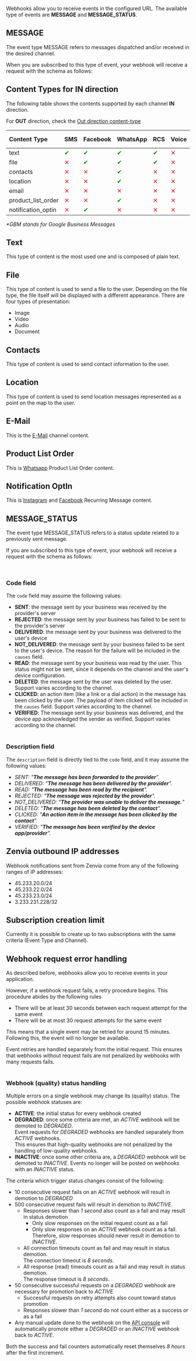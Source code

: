 Webhooks allow you to receive events in the configured URL. The available type of events are **MESSAGE** and **MESSAGE_STATUS**.

## MESSAGE

The event type MESSAGE refers to messages dispatched and/or received in the desired channel.

When you are subscribed to this type of event, your webhook will receive a request with the schema as follows:

<SchemaDefinition schemaRef="#/components/schemas/events.message-event" />

## Content Types for IN direction
The following table shows the contents supported by each channel **IN** direction.

For **OUT** direction, check the [Out direction content-type](#section/Supported-Channels)

|Content Type         |SMS                                |Facebook                           |WhatsApp                           |RCS                                |Voice                              |Telegram                           |GBM*                               |Instagram                          |E-Mail                             |
|:--------------------|:----------------------------------|:----------------------------------|:----------------------------------|:----------------------------------|:----------------------------------|:----------------------------------|:----------------------------------|:----------------------------------|:----------------------------------|
| text                |<font color="green">&#10004;</font>|<font color="green">&#10004;</font>|<font color="green">&#10004;</font>|<font color="green">&#10004;</font>|<font color="red"  >&#10005;</font>|<font color="green">&#10004;</font>|<font color="green">&#10004;</font>|<font color="green">&#10004;</font>|<font color="red"  >&#10005;</font>|
| file                |<font color="red"  >&#10005;</font>|<font color="green">&#10004;</font>|<font color="green">&#10004;</font>|<font color="green">&#10004;</font>|<font color="red"  >&#10005;</font>|<font color="green">&#10004;</font>|<font color="green">&#10004;</font>|<font color="green">&#10004;</font>|<font color="red"  >&#10005;</font>|
| contacts            |<font color="red"  >&#10005;</font>|<font color="red"  >&#10005;</font>|<font color="green">&#10004;</font>|<font color="red"  >&#10005;</font>|<font color="red"  >&#10005;</font>|<font color="red"  >&#10005;</font>|<font color="red"  >&#10005;</font>|<font color="red"  >&#10005;</font>|<font color="red"  >&#10005;</font>|
| location            |<font color="red"  >&#10005;</font>|<font color="red"  >&#10005;</font>|<font color="green">&#10004;</font>|<font color="red"  >&#10005;</font>|<font color="red"  >&#10005;</font>|<font color="red"  >&#10005;</font>|<font color="red"  >&#10005;</font>|<font color="red"  >&#10005;</font>|<font color="red"  >&#10005;</font>|
| email               |<font color="red"  >&#10005;</font>|<font color="red"  >&#10005;</font>|<font color="red"  >&#10005;</font>|<font color="red"  >&#10005;</font>|<font color="red"  >&#10005;</font>|<font color="red"  >&#10005;</font>|<font color="red"  >&#10005;</font>|<font color="red"  >&#10005;</font>|<font color="green">&#10004;</font>|
| product_list_order  |<font color="red"  >&#10005;</font>|<font color="red"  >&#10005;</font>|<font color="green">&#10004;</font>|<font color="red"  >&#10005;</font>|<font color="red"  >&#10005;</font>|<font color="red"  >&#10005;</font>|<font color="red"  >&#10005;</font>|<font color="red"  >&#10005;</font>|<font color="red"  >&#10005;</font>|
| notification_optin  |<font color="red"  >&#10005;</font>|<font color="green">&#10004;</font>|<font color="red"  >&#10005;</font>|<font color="red"  >&#10005;</font>|<font color="red"  >&#10005;</font>|<font color="red"  >&#10005;</font>|<font color="red"  >&#10005;</font>|<font color="green">&#10004;</font>|<font color="red"  >&#10005;</font>|

_*GBM stands for Google Business Messages_

## Text
This type of content is the most used one and is composed of plain text.

<SchemaDefinition schemaRef="#/components/schemas/content.text" showReadOnly={false} />

## File
This type of content is used to send a file to the user. Depending on the file type, the file itself will be displayed with a different appearance. There are four types of presentation:
* Image
* Video
* Audio
* Document

<SchemaDefinition schemaRef="#/components/schemas/content.file" />

## Contacts
This type of content is used to send contact information to the user.

<SchemaDefinition schemaRef="#/components/schemas/content.contacts" />

## Location
This type of content is used to send location messages represented as a point on the map to the user.

<SchemaDefinition schemaRef="#/components/schemas/content.location" />

## E-Mail
This is the [E-Mail](#tag/E-Mail) channel content.

<SchemaDefinition schemaRef="#/components/schemas/content.email" showReadOnly={false} showWriteOnly={true} />

## Product List Order
This is [Whatsapp](#tag/Whatsapp) Product List Order content.

<SchemaDefinition schemaRef="#/components/schemas/content.whatsapp.product-list-order" showReadOnly={false} showWriteOnly={true} />

## Notification OptIn
This is [Instagram](#tag/Instagram) and [Facebook](#tag/Facebook) Recurring Message content.

<SchemaDefinition schemaRef="#/components/schemas/content.notification_optin" showReadOnly={false} showWriteOnly={true} />

## MESSAGE_STATUS

The event type MESSAGE_STATUS refers to a status update related to a previously sent message.

If you are subscribed to this type of event, your webhook will receive a request with the schema as follows:

<SchemaDefinition schemaRef="#/components/schemas/events.message-status-event" />
<br>

### Code field
The <code>code</code> field may assume the following values:
* **SENT**: the message sent by your business was received by the provider's server
* **REJECTED**: the message sent by your business has failed to be sent to the provider's server
* **DELIVERED**: the message sent by your business was delivered to the user's device
* **NOT_DELIVERED**: the message sent by your business failed to be sent to the user's device. The reason for the failure will be included in the <code>causes</code> field.
* **READ**: the message sent by your business was read by the user. This status might not be sent, since it depends on the channel and the user's device configuration.
* **DELETED**: the message sent by the user was deleted by the user. Support varies according to the channel.
* **CLICKED**: an action item (like a link or a dial action) in the message has been clicked by the user. The payload of item clicked will be included in the <code>causes</code> field. Support varies according to the channel.
* **VERIFIED**: The message sent by your business was delivered, and the device app acknowledged the sender as verified. Support varies according to the channel.
<br><br>

### Description field
The <code>description</code> field is directly tied to the <code>code</code> field, and it may assume the following values:
* *SENT: "**The message has been forwarded to the provider**".*
* *DELIVERED: "**The message has been delivered by the provider**".*
* *READ: "**The message has been read by the recipient**".*
* *REJECTED: "**The message was rejected by the provider**".*
* *NOT_DELIVERED: "**The provider was unable to deliver the message.**"*
* *DELETED: "**The message has been deleted by the contact**".*
* *CLICKED: "**An action item in the message has been clicked by the contact**".*
* *VERIFIED: "**The message has been verified by the device app/provider**".*



## Zenvia outbound IP addresses

Webhook notifications sent from Zenvia come from any of the following ranges of IP addresses:

* 45.233.20.0/24
* 45.233.22.0/24
* 45.233.23.0/24
* 3.233.231.228/32

## Subscription creation limit

Currently it is possible to create up to two subscriptions with the same criteria (Event Type and Channel).

## Webhook request error handling
As described before, webhooks allow you to receive events in your application.

However, if a webhook request fails, a retry procedure begins. This procedure abides by the following rules
* There will be at least 30 seconds between each request attempt for the same event
* There will be at most 30 request attempts for the same event

This means that a single event may be retried for around 15 minutes. Following this, the event will no longer be available.

Event retries are handled separately from the initial request. This ensures that webhooks without request fails are not penalized by webhooks with many requests fails.
<br/><br/>

### Webhook (quality) status handling
Multiple errors on a single webhook may change its (quality) status. The possible webhook statuses are:
* **ACTIVE**: the initial status for every webhook created
* **DEGRADED**: once some criteria are met, an *ACTIVE* webhook will be demoted to *DEGRADED*.
<br>Event requests for *DEGRADED* webhooks are handled separately from *ACTIVE* webhooks.
<br>This ensures that high-quality webhooks are not penalized by the handling of low-quality webhooks.
* **INACTIVE**: once some other criteria are, a *DEGRADED* webhook will be demoted to *INACTIVE*.
Events no longer will be posted on webhooks with an *INACTIVE* status.

The criteria which trigger status changes consist of the following:
* 10 consecutive request fails on an *ACTIVE* webhook will result in demotion to *DEGRADED*
* 500 consecutive request fails will result in demotion to *INACTIVE*.
  * Responses slower than *1 second* also count as a fail and may result in status demotion
    * Only slow responses on the initial request count as a fail
    * Only slow responses on an *ACTIVE* webhook count as a fail.
     <br>Therefore, slow responses should never result in demotion to *INACTIVE*.
  * All connection timeouts count as fail and may result in status demotion.
    <br>The connection timeout is *8 seconds*.
  * All response (read) timeouts count as a fail and may result in status demotion.
    <br>The response timeout is *8 seconds*.
* 50 consecutive successful requests on a *DEGRADED* webhook are necessary for promotion back to *ACTIVE*
  * Successful requests on retry attempts also count toward status promotion
  * Responses slower than *1 second* do not count either as a success or as a fail
* Any manual update done to the webhook on the [API console](https://app.zenvia.com/home/api) will automatically
promote either a *DEGRADED* or an *INACTIVE* webhook back to *ACTIVE*.

Both the success and fail counters automatically reset themselves *8 hours* after the first increment.
